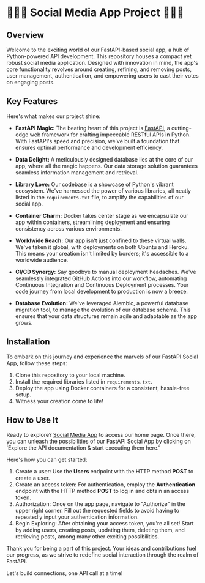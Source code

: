 # 🚀🐍🌟 Social Media App Project 🌟🐍🚀

## Overview
Welcome to the exciting world of our FastAPI-based social app, a hub of Python-powered API development. This repository houses a compact yet robust social media application. Designed with innovation in mind, the app's core functionality revolves around creating, refining, and removing posts, user management, authentication, and empowering users to cast their votes on engaging posts.

## Key Features
Here's what makes our project shine:
- **FastAPI Magic:** The beating heart of this project is [FastAPI](https://fastapi.tiangolo.com/), a cutting-edge web framework for crafting impeccable RESTful APIs in Python. With FastAPI's speed and precision, we've built a foundation that ensures optimal performance and development efficiency.

- **Data Delight:** A meticulously designed database lies at the core of our app, where all the magic happens. Our data storage solution guarantees seamless information management and retrieval.

- **Library Love:** Our codebase is a showcase of Python's vibrant ecosystem. We've harnessed the power of various libraries, all neatly listed in the `requirements.txt` file, to amplify the capabilities of our social app.

- **Container Charm:** Docker takes center stage as we encapsulate our app within containers, streamlining deployment and ensuring consistency across various environments.

- **Worldwide Reach:** Our app isn't just confined to these virtual walls. We've taken it global, with deployments on both Ubuntu and Heroku. This means your creation isn't limited by borders; it's accessible to a worldwide audience.

- **CI/CD Synergy:** Say goodbye to manual deployment headaches. We've seamlessly integrated GitHub Actions into our workflow, automating Continuous Integration and Continuous Deployment processes. Your code journey from local development to production is now a breeze.

- **Database Evolution:** We've leveraged Alembic, a powerful database migration tool, to manage the evolution of our database schema. This ensures that your data structures remain agile and adaptable as the app grows.

## Installation
To embark on this journey and experience the marvels of our FastAPI Social App, follow these steps:
1. Clone this repository to your local machine.
2. Install the required libraries listed in `requirements.txt`.
3. Deploy the app using Docker containers for a consistent, hassle-free setup.
4. Witness your creation come to life!

## How to Use It
Ready to explore? [Social Media App](https://fastapi-lilibeth-heroku-22-f8b82f795549.herokuapp.com/)<!--{:target="_blank"}--> to access our home page. Once there, you can unleash the possibilities of our FastAPI Social App by clicking on 'Explore the API documentation & start executing them here.'

Here's how you can get started:

1. Create a user: Use the **Users** endpoint with the HTTP method **POST** to create a user.
2. Create an access token: For authentication, employ the **Authentication** endpoint with the HTTP method **POST** to log in and obtain an access token.
3. Authorization: Once on the app page, navigate to "Authorize" in the upper right corner. Fill out the requested fields to avoid having to repeatedly input your authentication information.
4. Begin Exploring: After obtaining your access token, you're all set! Start by adding users, creating posts, updating them, deleting them, and retrieving posts, among many other exciting possibilities.

Thank you for being a part of this project. Your ideas and contributions fuel our progress, as we strive to redefine social interaction through the realm of FastAPI.

Let's build connections, one API call at a time!
